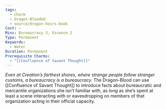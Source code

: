 ```yaml
---
tags:
  - charm
  - Dragon-Blooded
  - source/dragon-heirs-book
Cost: —
Mins: Bureaucracy 3, Essence 2
Type: Permanent
Keywords:
  - Water
Duration: Permanent
Prerequisite Charms:
  - "[[Confluence of Savant Thought]]"
---
```

*Even at Creation’s farthest shores, where strange people follow stranger customs, a bureaucracy is a bureaucracy.*
The Dragon-Blood can use [[Confluence of Savant Thought]] to introduce facts about bureaucratic and mercantile organizations she isn’t familiar with, as long as she’s spent at least a scene interacting with or eavesdropping on members of that organization acting in their official capacity.